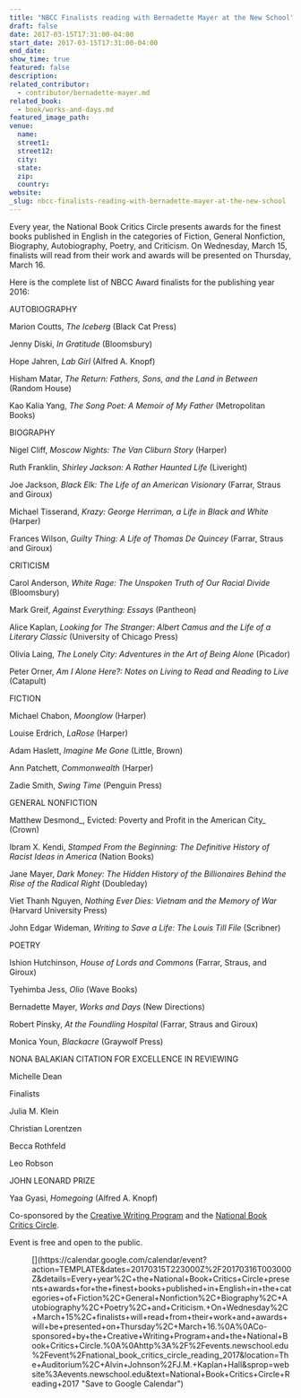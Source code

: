 ```yaml
---
title: "NBCC Finalists reading with Bernadette Mayer at the New School"
draft: false
date: 2017-03-15T17:31:00-04:00
start_date: 2017-03-15T17:31:00-04:00
end_date:
show_time: true
featured: false
description:
related_contributor:
  - contributor/bernadette-mayer.md
related_book:
  - book/works-and-days.md
featured_image_path:
venue:
  name:
  street1:
  street12:
  city:
  state:
  zip:
  country:
website:
_slug: nbcc-finalists-reading-with-bernadette-mayer-at-the-new-school
---
```


Every year, the National Book Critics Circle presents awards for the finest books published in English in the categories of Fiction, General Nonfiction, Biography, Autobiography, Poetry, and Criticism. On Wednesday, March 15, finalists will read from their work and awards will be presented on Thursday, March 16.

Here is the complete list of NBCC Award finalists for the publishing year 2016:

AUTOBIOGRAPHY

Marion Coutts, _The Iceberg_ (Black Cat Press)

Jenny Diski, _In Gratitude_ (Bloomsbury)

Hope Jahren, _Lab Girl_ (Alfred A. Knopf)

Hisham Matar, _The Return: Fathers, Sons, and the Land in Between_ (Random House)

Kao Kalia Yang, _The Song Poet: A Memoir of My Father_ (Metropolitan Books)

BIOGRAPHY

Nigel Cliff, _Moscow Nights: The Van Cliburn Story_ (Harper)

Ruth Franklin, _Shirley Jackson: A Rather Haunted Life_ (Liveright)

Joe Jackson, _Black Elk: The Life of an American Visionary_ (Farrar, Straus and Giroux)

Michael Tisserand, _Krazy: George Herriman, a Life in Black and White_ (Harper)

Frances Wilson, _Guilty Thing: A Life of Thomas De Quincey_ (Farrar, Straus and Giroux)

CRITICISM

Carol Anderson, _White Rage: The Unspoken Truth of Our Racial Divide_ (Bloomsbury)

Mark Greif, _Against Everything: Essays_ (Pantheon)

Alice Kaplan, _Looking for The Stranger: Albert Camus and the Life of a Literary Classic_ (University of Chicago Press)

Olivia Laing, _The Lonely City: Adventures in the Art of Being Alone_ (Picador)

Peter Orner, _Am I Alone Here?: Notes on Living to Read and Reading to Live_ (Catapult)

FICTION

Michael Chabon, _Moonglow_ (Harper)

Louise Erdrich, _LaRose_ (Harper)

Adam Haslett, _Imagine Me Gone_ (Little, Brown)

Ann Patchett, _Commonwealth_ (Harper)

Zadie Smith, _Swing Time_ (Penguin Press)

GENERAL NONFICTION

Matthew Desmond_, Evicted: Poverty and Profit in the American City_ (Crown)

Ibram X. Kendi, _Stamped From the Beginning: The Definitive History of Racist Ideas in America_ (Nation Books)

Jane Mayer, _Dark Money: The Hidden History of the Billionaires Behind the Rise of the Radical Right_ (Doubleday)

Viet Thanh Nguyen, _Nothing Ever Dies: Vietnam and the Memory of War_ (Harvard University Press)

John Edgar Wideman, _Writing to Save a Life: The Louis Till File_ (Scribner)

POETRY

Ishion Hutchinson, _House of Lords and Commons_ (Farrar, Straus, and Giroux)

Tyehimba Jess, _Olio_ (Wave Books)

Bernadette Mayer, _Works and Days_ (New Directions)

Robert Pinsky, _At the Foundling Hospital_ (Farrar, Straus and Giroux)

Monica Youn, _Blackacre_ (Graywolf Press)

NONA BALAKIAN CITATION FOR EXCELLENCE IN REVIEWING

Michelle Dean

Finalists

Julia M. Klein

Christian Lorentzen

Becca Rothfeld

Leo Robson

JOHN LEONARD PRIZE

Yaa Gyasi, _Homegoing_ (Alfred A. Knopf)

Co-sponsored by the [Creative Writing Program](http://www.newschool.edu/public-engagement/mfa-creative-writing/) and the [National Book Critics Circle](http://bookcritics.org/).

<dl>

<dt>

Event is free and open to the public.

</dt>

<dd>[](https://calendar.google.com/calendar/event?action=TEMPLATE&dates=20170315T223000Z%2F20170316T003000Z&details=Every+year%2C+the+National+Book+Critics+Circle+presents+awards+for+the+finest+books+published+in+English+in+the+categories+of+Fiction%2C+General+Nonfiction%2C+Biography%2C+Autobiography%2C+Poetry%2C+and+Criticism.+On+Wednesday%2C+March+15%2C+finalists+will+read+from+their+work+and+awards+will+be+presented+on+Thursday%2C+March+16.%0A%0ACo-sponsored+by+the+Creative+Writing+Program+and+the+National+Book+Critics+Circle.%0A%0Ahttp%3A%2F%2Fevents.newschool.edu%2Fevent%2Fnational_book_critics_circle_reading_2017&location=The+Auditorium%2C+Alvin+Johnson%2FJ.M.+Kaplan+Hall&sprop=website%3Aevents.newschool.edu&text=National+Book+Critics+Circle+Reading+2017 "Save to Google Calendar")</dd>

</dl>

